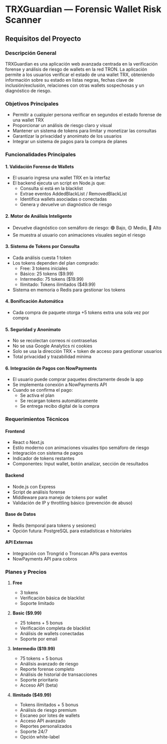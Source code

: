 # TRXGuardian — Forensic Wallet Risk Scanner

## Requisitos del Proyecto

### Descripción General
TRXGuardian es una aplicación web avanzada centrada en la verificación forense y análisis de riesgo de wallets en la red TRON. La aplicación permite a los usuarios verificar el estado de una wallet TRX, obteniendo información sobre su estado en listas negras, fechas clave de inclusión/exclusión, relaciones con otras wallets sospechosas y un diagnóstico de riesgo.

### Objetivos Principales
- Permitir a cualquier persona verificar en segundos el estado forense de una wallet TRX
- Proporcionar un análisis de riesgo claro y visual
- Mantener un sistema de tokens para limitar y monetizar las consultas
- Garantizar la privacidad y anonimato de los usuarios
- Integrar un sistema de pagos para la compra de planes

### Funcionalidades Principales

#### 1. Validación Forense de Wallets
- El usuario ingresa una wallet TRX en la interfaz
- El backend ejecuta un script en Node.js que:
  - Consulta si está en la blacklist
  - Extrae eventos AddedBlackList / RemovedBlackList
  - Identifica wallets asociadas o conectadas
  - Genera y devuelve un diagnóstico de riesgo

#### 2. Motor de Análisis Inteligente
- Devuelve diagnóstico con semáforo de riesgo: 🟢 Bajo, 🟡 Medio, 🔴 Alto
- Se muestra al usuario con animaciones visuales según el riesgo

#### 3. Sistema de Tokens por Consulta
- Cada análisis cuesta 1 token
- Los tokens dependen del plan comprado:
  - Free: 3 tokens iniciales
  - Básico: 25 tokens ($9.99)
  - Intermedio: 75 tokens ($19.99)
  - Ilimitado: Tokens ilimitados ($49.99)
- Sistema en memoria o Redis para gestionar los tokens

#### 4. Bonificación Automática
- Cada compra de paquete otorga +5 tokens extra una sola vez por compra

#### 5. Seguridad y Anonimato
- No se recolectan correos ni contraseñas
- No se usa Google Analytics ni cookies
- Solo se usa la dirección TRX + token de acceso para gestionar usuarios
- Total privacidad y trazabilidad mínima

#### 6. Integración de Pagos con NowPayments
- El usuario puede comprar paquetes directamente desde la app
- Se implementa conexión a NowPayments API
- Cuando se confirma el pago:
  - Se activa el plan
  - Se recargan tokens automáticamente
  - Se entrega recibo digital de la compra

### Requerimientos Técnicos

#### Frontend
- React o Next.js
- Estilo moderno con animaciones visuales tipo semáforo de riesgo
- Integración con sistema de pagos
- Indicador de tokens restantes
- Componentes: Input wallet, botón analizar, sección de resultados

#### Backend
- Node.js con Express
- Script de análisis forense
- Middleware para manejo de tokens por wallet
- Validación de IP y throttling básico (prevención de abuso)

#### Base de Datos
- Redis (temporal para tokens y sesiones)
- Opción futura: PostgreSQL para estadísticas e historiales

#### API Externas
- Integración con Trongrid o Tronscan APIs para eventos
- NowPayments API para cobros

### Planes y Precios
1. **Free**
   - 3 tokens
   - Verificación básica de blacklist
   - Soporte limitado

2. **Basic ($9.99)**
   - 25 tokens + 5 bonus
   - Verificación completa de blacklist
   - Análisis de wallets conectadas
   - Soporte por email

3. **Intermedio ($19.99)**
   - 75 tokens + 5 bonus
   - Análisis avanzado de riesgo
   - Reporte forense completo
   - Análisis de historial de transacciones
   - Soporte prioritario
   - Acceso API (beta)

4. **Ilimitado ($49.99)**
   - Tokens ilimitados + 5 bonus
   - Análisis de riesgo premium
   - Escaneo por lotes de wallets
   - Acceso API avanzado
   - Reportes personalizados
   - Soporte 24/7
   - Opción white-label